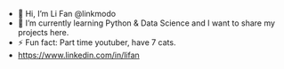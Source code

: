 - 👋 Hi, I’m Li Fan @linkmodo
- 🌱 I’m currently learning Python & Data Science and I want to share my projects here.
- ⚡ Fun fact: Part time youtuber, have 7 cats.
- https://www.linkedin.com/in/lifan
<!---
linkmodo/linkmodo is a ✨ special ✨ repository because its `README.md` (this file) appears on your GitHub profile.
You can click the Preview link to take a look at your changes.
--->
